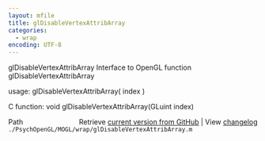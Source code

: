 ```yaml
---
layout: mfile
title: glDisableVertexAttribArray
categories:
  - wrap
encoding: UTF-8
---
```


glDisableVertexAttribArray  Interface to OpenGL function glDisableVertexAttribArray  

usage:  glDisableVertexAttribArray( index )  

C function:  void glDisableVertexAttribArray(GLuint index)  


<div class="code_header" style="text-align:right;">
  <span style="float:left;">Path&nbsp;&nbsp;</span> <span class="counter">Retrieve <a href=
  "https://raw.github.com/Psychtoolbox-3/Psychtoolbox-3/beta/./PsychOpenGL/MOGL/wrap/glDisableVertexAttribArray.m">current version from GitHub</a> | View <a href=
  "https://github.com/Psychtoolbox-3/Psychtoolbox-3/commits/beta/./PsychOpenGL/MOGL/wrap/glDisableVertexAttribArray.m">changelog</a></span>
</div>
<div class="code">
  <code>./PsychOpenGL/MOGL/wrap/glDisableVertexAttribArray.m</code>
</div>

